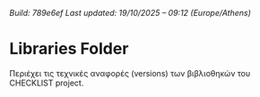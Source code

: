 *Build: 789e6ef*
*Last updated: 19/10/2025 – 09:12 (Europe/Athens)*
# Libraries Folder  
Περιέχει τις τεχνικές αναφορές (versions) των βιβλιοθηκών του CHECKLIST project.
